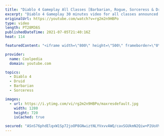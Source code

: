 ```yaml
---
title: "Diablo 4 Gameplay All Classes [Barbarian, Rogue, Sorceress & Druid]"
excerpt: "Diablo 4 Gameplay 30 minutes video for all classes announced so far by Blizzard. The gameplay video is available in HD 1080p at 60 fps. Which class do you ..."
originalUrl: https://youtube.com/watch?v=rg2m2n9HBPo
type: video
length: PT28M36S
publishedDateTime: 2021-07-05T21:40:16Z
heat: 114

featuredContent: "<iframe width=\"800\" height=\"500\" frameborder=\"0\" src=\"https://www.youtube.com/embed/rg2m2n9HBPo\" allow=\"accelerometer; autoplay; encrypted-media; gyroscope; picture-in-picture\" allowfullscreen></iframe>"

provider:
  name: Coolpedia
  domain: youtube.com

topics:
  - Diablo 4
  - Druid
  - Barbarian
  - Sorceress

images:
  - url: https://i.ytimg.com/vi/rg2m2n9HBPo/maxresdefault.jpg
    width: 1280
    height: 720
    isCached: true

secured: "ASnS76phdElqxW1Sp72joOP8GNwiztNLYVxvvAWQ/cavSGUkmN2Qiw+P2UoXV+imxdv1pd5+n2/lU+4ziC1RR2kjC6SuW4fQiThAUlS78vwVWURFepQXDBhUHkdHmYISPh05/SXmq9rc3ashNRhQfrf27JWWd7I1JY7d8x9oeYaTLhBRvmVX42berOfjI2r6Wo6I4Y+bjz//ohTvbZmvuufEuq9GECwYrCObdBa5VL9VFscZD2AO7PnJxmFJFIuROkLPQwY5v20mFu1RAEesiqzYgeYVnfpdbgUWTTydZxWFmZ0PI/IKw0O+PSwCRC/XsxQG5gOS06HJrlhNt408DtEM4g8BunC+6hvp6Zg+44SKv/X4+0CRac8Q4t7isFNFifdasd1e1HTIRuDcT110fc9D7K/TQJvf4Lv7S7zsPuM=;g7SIzappTlUYRs+CVr3w4Q=="
---
```


